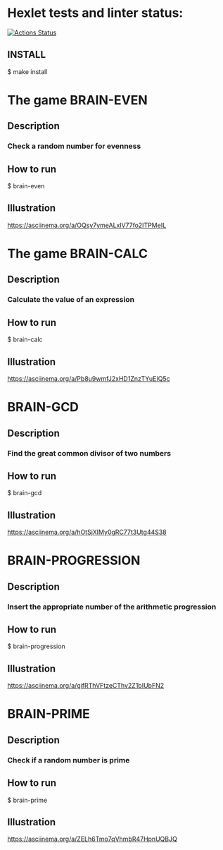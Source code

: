 # Hexlet tests and linter status:
[![Actions Status](https://github.com/fra1m/backend-project-44/workflows/hexlet-check/badge.svg)](https://github.com/fra1m/backend-project-44/actions)

## INSTALL
$ make install

# The game BRAIN-EVEN
## Description
### Check a random number for evenness
## How to run
$ brain-even
## Illustration
https://asciinema.org/a/OQsy7ymeALxlV77fo2ITPMeIL

# The game BRAIN-CALC
## Description
### Calculate the value of an expression
## How to run
$ brain-calc
## Illustration
https://asciinema.org/a/Pb8u9wmfJ2xHD1ZnzTYuEIQ5c

# BRAIN-GCD
## Description
### Find the great common divisor of two numbers
## How to run
$ brain-gcd
## Illustration
https://asciinema.org/a/hOtSjXIMy0gRC77t3Utg44S38

# BRAIN-PROGRESSION
## Description
### Insert the appropriate number of the arithmetic progression
## How to run
$ brain-progression
## Illustration
https://asciinema.org/a/gifRThVFtzeCThv2Z1bIUbFN2

# BRAIN-PRIME
## Description
### Check if a random number is prime
## How to run
$ brain-prime
## Illustration
https://asciinema.org/a/ZELh6Tmo7qVhmbR47HpnUQBJQ
